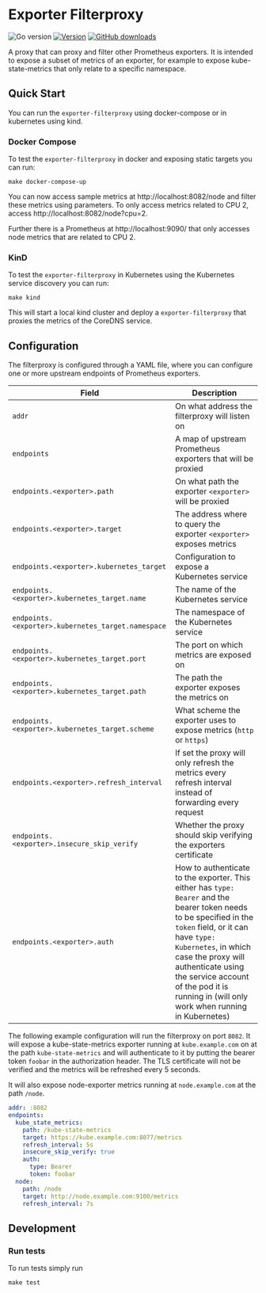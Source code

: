 # Exporter Filterproxy

![Go version](https://img.shields.io/github/go-mod/go-version/vshn/exporter-filterproxy)
[![Version](https://img.shields.io/github/v/release/vshn/exporter-filterproxy)][releases]
[![GitHub downloads](https://img.shields.io/github/downloads/vshn/exporter-filterproxy/total)][releases]

[releases]: https://github.com/vshn/exporter-filterproxy/releases

A proxy that can proxy and filter other Prometheus exporters.
It is intended to expose a subset of metrics of an exporter, for example to expose kube-state-metrics that only relate to a specific namespace.


## Quick Start

You can run the `exporter-filterproxy` using docker-compose or in kubernetes using kind.

### Docker Compose

To test the `exporter-filterproxy` in docker and exposing static targets you can run:

```
make docker-compose-up
```

You can now access sample metrics at http://localhost:8082/node and filter these metrics using parameters. 
To only access metrics related to CPU 2, access http://localhost:8082/node?cpu=2.

Further there is a Prometheus at http://localhost:9090/ that only accesses node metrics that are related to CPU 2.


### KinD

To test the `exporter-filterproxy` in Kubernetes using the Kubernetes service discovery you can run:

```
make kind
```

This will start a local kind cluster and deploy a `exporter-filterproxy` that proxies the metrics of the CoreDNS service.


## Configuration

The filterproxy is configured through a YAML file, where you can configure one or more upstream endpoints of Prometheus exporters.

| Field | Description |
|---|---|
| `addr` | On what address the filterproxy will listen on |
| `endpoints` | A map of upstream Prometheus exporters that will be proxied |
| `endpoints.<exporter>.path` | On what path the exporter `<exporter>` will be proxied |
| `endpoints.<exporter>.target` | The address where to query the exporter `<exporter>` exposes metrics |
| `endpoints.<exporter>.kubernetes_target` | Configuration to expose a Kubernetes service |
| `endpoints.<exporter>.kubernetes_target.name` | The name of the Kubernetes service |
| `endpoints.<exporter>.kubernetes_target.namespace` | The namespace of the Kubernetes service |
| `endpoints.<exporter>.kubernetes_target.port` | The port on which metrics are exposed on |
| `endpoints.<exporter>.kubernetes_target.path` | The path the exporter exposes the metrics on |
| `endpoints.<exporter>.kubernetes_target.scheme` | What scheme the exporter uses to expose metrics (`http` or `https`) |
| `endpoints.<exporter>.refresh_interval` | If set the proxy will only refresh the metrics every refresh interval instead of forwarding every request |
| `endpoints.<exporter>.insecure_skip_verify` | Whether the proxy should skip verifying the exporters certificate |
| `endpoints.<exporter>.auth` | How to authenticate to the exporter. This either has `type: Bearer` and the bearer token needs to be specified in the `token` field, or it can have `type: Kubernetes`, in which case the proxy will authenticate using the service account of the pod it is running in (will only work when running in Kubernetes) |


The following example configuration will run the filterproxy on port `8082`.
It will expose a kube-state-metrics exporter running at `kube.example.com` on at the path `kube-state-metrics` and will authenticate to it by putting the bearer token `foobar` in the authorization header.
The TLS certificate will not be verified and the metrics will be refreshed every 5 seconds.

It will also expose node-exporter metrics running at `node.example.com` at the path `/node`.

```yaml
addr: :8082
endpoints:
  kube_state_metrics:
    path: /kube-state-metrics
    target: https://kube.example.com:8077/metrics
    refresh_interval: 5s
    insecure_skip_verify: true
    auth:
      type: Bearer
      token: foobar
  node:
    path: /node
    target: http://node.example.com:9100/metrics
    refresh_interval: 7s
```


## Development

### Run tests

To run tests simply run

```
make test
```
